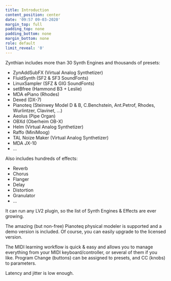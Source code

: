 ```yaml
---
title: Introduction
content_position: center
date: '09:57 09-03-2020'
margin_top: full
padding_top: none
padding_bottom: none
margin_bottom: none
role: default
limit_reveal: '0'
---
```


Zynthian includes more than 30 Synth Engines and thousands of presets:

+ ZynAddSubFX (Virtual Analog Synthetizer)
+ FluidSynth (SF2 & SF3 SoundFonts)
+ LinuxSampler (SFZ & GIG SoundFonts)
+ setBfree (Hammond B3 + Leslie)
+ MDA ePiano (Rhodes)
+ Dexed (DX-7)
+ Pianoteq (Steinwey Model D & B, C.Benchstein, Ant.Petrof,  Rhodes, Wurlintzer, Clavinet, ...)
+ Aeolus (Pipe Organ)
+ OBXd (Oberheim OB-X)
+ Helm (Virtual Analog Synthetizer)
+ Raffo (MiniMoog)
+ TAL Noize Maker (Virtual Analog Synthetizer)
+ MDA JX-10
+ ...

Also includes hundreds of effects:

+ Reverb
+ Chorus
+ Flanger
+ Delay
+ Distortion
+ Granulator
+ ...

It can run any LV2 plugin, so the list of Synth Engines & Effects are ever growing.

The amazing (but non-free) Pianoteq physical modeler is supported and a demo version is included. Of course, you can easily upgrade to the licensed version.

The MIDI learning workflow is quick & easy and allows you to manage everything from your MIDI keyboard/controller, or several of them if you like. Program Change (buttons) can be assigned to presets, and CC (knobs) to parameters.

Latency and jitter is low enough. 


